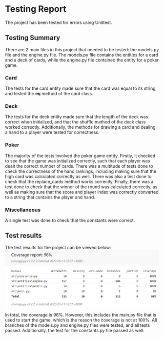 # Testing Report
The project has been tested for errors using Unittest.
## Testing Summary
There are 2 main files in this project that needed to be tested: the models.py file and the engine.py file. The models.py file contains the entities for a card and a deck of cards, while the engine.py file contained the entity for a poker game. 
### Card
The tests for the card entity made sure that the card was equal to its string, and tested the __eq__ method of the card class. 
### Deck
The tests for the deck entity made sure that the length of the deck was correct when initialized, and that the shuffle method of the deck class worked correctly. Additionally, the methods for drawing a card and dealing a hand to a player were tested for correctness.
### Poker
The majority of the tests involved the poker game entity. Firstly, it checked to see that the game was initialized correctly, such that each player was dealt the correct number of cards. There was a multitude of tests done to check the correctness of the hand rankings, including making sure that the high card was calculated correctly as well. There was also a test done to check that the replace_cards method works correctly. Finally, there was a test done to check that the winner of the round was calculated correctly, as well as making sure that the score and player index was correctly converted to a string that contains the player and hand.
### Miscellaneous
A single test was done to check that the constants were correct.

## Test results
The test results for the project can be viewed below:
![Test coverage](./pictures/CoverageReport.png)

In total, the coverage is 96%. However, this includes the main.py file that is used to start the game, which is the reason the coverage is not at 100%. All branches of the models.py and engine.py files were tested, and all tests passed. Additionally, the test for the constants.py file passed as well.